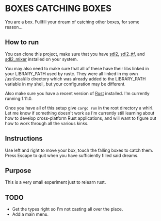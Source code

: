 # BOXES CATCHING BOXES

You are a box. Fullfill your dream of catching other boxes, for some reason...

## How to run

You can clone this project, make sure that you have [sdl2](https://www.libsdl.org/download-2.0.php), [sdl2_ttf](https://www.libsdl.org/projects/SDL_ttf/), and [sdl2_mixer](https://www.libsdl.org/projects/SDL_mixer/) installed on your system.

You may also need to make sure that all of these have their libs linked in your LIBRARY_PATH used by rustc. They were all linked in my own /usr/local/lib directory which was already added to the LIBRARY_PATH variable in my shell, but your configuration may be different.

Also make sure you have a recent version of [Rust](https://www.rust-lang.org/en-US/) installed. I'm currently running 1.11.0.

Once you have all of this setup give `cargo run` in the root directory a whirl. Let me know if something doesn't work as I'm currently still learning about how to develop cross-platform Rust applications, and will want to figure out how to work through all the various kinks.

## Instructions

Use left and right to move your box, touch the falling boxes to catch them. Press Escape to quit when you have sufficiently filled said dreams.

## Purpose

This is a very small experiment just to relearn rust.

## TODO
*   Get the types right so I'm not casting all over the place.
*   Add a main menu.
